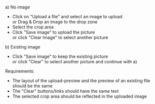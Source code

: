 a) No image  
   * Click on "Upload a file" and select an image to upload  
     or Drag & Drop an image to the drop zone
   * Select the crop area
   * Click "Save image" to upload the picture  
     or click "Clear Image" to select another picture

b) Existing image
   * Click "Save image" to keep the existing picture  
     or click "Clear" to select another picture and continue with a)
     
Requirements:  
* The layout of the upload-preview and the preview of an existing file should be the same
* The "Clear" buttons/links should have the same text
* The selected crop area should be reflected in the uploaded image